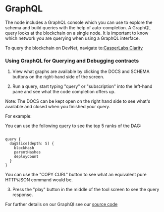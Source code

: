 # GraphQL
The node includes a GraphQL console which you can use to explore the schema and build queries with the help of auto-completion. A GraphQL query looks at the blockchain on a single node. It is important to know which network you are querying when using a GraphQL interface.  

To query the blockchain on DevNet, navigate to:[CasperLabs Clarity](http://devnet-graphql.casperlabs.io:40403/graphql)


### Using GraphQL for Querying and Debugging contracts

1. View what graphs are available by clicking the DOCS and SCHEMA buttons on the right-hand side of the screen.
   
2. Run a query, start typing "query" or "subscription" into the
   left-hand pane and see what the code completion offers up.

Note: The DOCS can be kept open on the right hand side to see what's
available and closed when you finished your query.

For example:

You can use the following query to see the top 5 ranks of the DAG:


```shell

query {
  dagSlice(depth: 5) {
    blockHash
    parentHashes
    deployCount
  }
}
```

You can use the "COPY CURL" button to see what an equivalent pure
HTTP/JSON command would be.

3. Press the "play" button in the middle of the tool screen to see the query response.

For further details on our GraphQl see our [source code](https://clarity.casperlabs.io/#/) 


